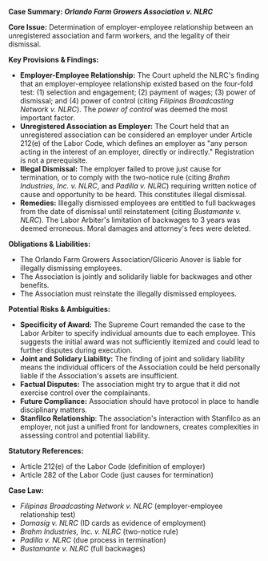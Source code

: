 **Case Summary: *Orlando Farm Growers Association v. NLRC***

**Core Issue:** Determination of employer-employee relationship between an unregistered association and farm workers, and the legality of their dismissal.

**Key Provisions & Findings:**

*   **Employer-Employee Relationship:** The Court upheld the NLRC's finding that an employer-employee relationship existed based on the four-fold test: (1) selection and engagement; (2) payment of wages; (3) power of dismissal; and (4) power of control (citing *Filipinas Broadcasting Network v. NLRC*).  The *power of control* was deemed the most important factor.
*   **Unregistered Association as Employer:** The Court held that an unregistered association can be considered an employer under Article 212(e) of the Labor Code, which defines an employer as "any person acting in the interest of an employer, directly or indirectly."  Registration is not a prerequisite.
*   **Illegal Dismissal:** The employer failed to prove just cause for termination, or to comply with the two-notice rule (citing *Brahm Industries, Inc. v. NLRC*, and *Padilla v. NLRC*) requiring written notice of cause and opportunity to be heard.  This constitutes illegal dismissal.
*   **Remedies:** Illegally dismissed employees are entitled to full backwages from the date of dismissal until reinstatement (citing *Bustamante v. NLRC*). The Labor Arbiter's limitation of backwages to 3 years was deemed erroneous. Moral damages and attorney's fees were deleted.

**Obligations & Liabilities:**

*   The Orlando Farm Growers Association/Glicerio Anover is liable for illegally dismissing employees.
*   The Association is jointly and solidarily liable for backwages and other benefits.
*   The Association must reinstate the illegally dismissed employees.

**Potential Risks & Ambiguities:**

*   **Specificity of Award:** The Supreme Court remanded the case to the Labor Arbiter to specify individual amounts due to each employee.  This suggests the initial award was not sufficiently itemized and could lead to further disputes during execution.
*   **Joint and Solidary Liability:** The finding of joint and solidary liability means the individual officers of the Association could be held personally liable if the Association's assets are insufficient.
*   **Factual Disputes:** The association might try to argue that it did not exercise control over the complainants.
*   **Future Compliance:** Association should have protocol in place to handle disciplinary matters.
*   **Stanfilco Relationship**: The association's interaction with Stanfilco as an employer, not just a unified front for landowners, creates complexities in assessing control and potential liability.

**Statutory References:**

*   Article 212(e) of the Labor Code (definition of employer)
*   Article 282 of the Labor Code (just causes for termination)

**Case Law:**

*   *Filipinas Broadcasting Network v. NLRC* (employer-employee relationship test)
*   *Domasig v. NLRC* (ID cards as evidence of employment)
*   *Brahm Industries, Inc. v. NLRC* (two-notice rule)
*   *Padilla v. NLRC* (due process in termination)
*   *Bustamante v. NLRC* (full backwages)
